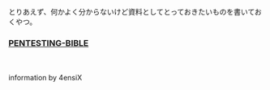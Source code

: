 とりあえず、何かよく分からないけど資料としてとっておきたいものを書いておくやつ。


### [PENTESTING-BIBLE](https://github.com/blaCCkHatHacEEkr/PENTESTING-BIBLE/blob/master/README.md)


<br><br>information by 4ensiX
<!--stackedit_data:
eyJoaXN0b3J5IjpbNzY1NTMxMDUxXX0=
-->